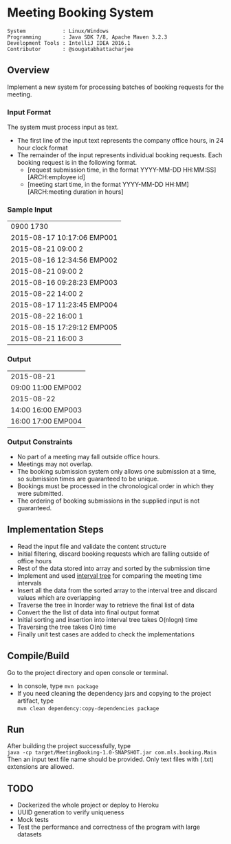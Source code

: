 # Meeting Booking System

```
System            : Linux/Windows
Programming       : Java SDK 7/8, Apache Maven 3.2.3
Development Tools : IntelliJ IDEA 2016.1
Contributor       : @sougatabhattacharjee
```

## Overview
Implement a new system for processing batches of booking requests for the meeting.

### Input Format
The system must process input as text.
* The first line of the input text represents the company office hours, in 24 hour clock format
* The remainder of the input represents individual booking requests. Each booking request is in the following format.
  * [request submission time, in the format YYYY-MM-DD HH:MM:SS] [ARCH:employee id]
  * [meeting start time, in the format YYYY-MM-DD HH:MM] [ARCH:meeting duration in hours]

### Sample Input
||
| --------|
| 0900 1730 |
| 2015-08-17 10:17:06 EMP001|
| 2015-08-21 09:00 2|
| 2015-08-16 12:34:56 EMP002|
| 2015-08-21 09:00 2|
| 2015-08-16 09:28:23 EMP003|
| 2015-08-22 14:00 2|
| 2015-08-17 11:23:45 EMP004|
| 2015-08-22 16:00 1|
| 2015-08-15 17:29:12 EMP005|
| 2015-08-21 16:00 3|

### Output
||
| --------|
| 2015-08-21 |
| 09:00 11:00 EMP002|
| 2015-08-22|
| 14:00 16:00 EMP003|
| 16:00 17:00 EMP004|

### Output Constraints
* No part of a meeting may fall outside office hours.
* Meetings may not overlap.
* The booking submission system only allows one submission at a time, so submission times are guaranteed to be unique.
* Bookings must be processed in the chronological order in which they were submitted.
* The ordering of booking submissions in the supplied input is not guaranteed.

## Implementation Steps
* Read the input file and validate the content structure
* Initial filtering, discard booking requests which are falling outside of office hours
* Rest of the data stored into array and sorted by the submission time
* Implement and used [interval tree](https://en.wikipedia.org/wiki/Interval_tree) for comparing the meeting time intervals
* Insert all the data from the sorted array to the interval tree and discard values which are overlapping
* Traverse the tree in Inorder way to retrieve the final list of data
* Convert the the list of data into final output format
* Initial sorting and insertion into interval tree takes O(nlogn) time
* Traversing the tree takes O(n) time
* Finally unit test cases are added to check the implementations

## Compile/Build
Go to the project directory and open console or terminal.
* In console, type ``mvn package``
* If you need cleaning the dependency jars and copying to the project artifact, type <br />
``mvn clean dependency:copy-dependencies package``

## Run
After building the project successfully, type <br />
``java -cp target/MeetingBooking-1.0-SNAPSHOT.jar com.mls.booking.Main``  <br />
 Then an input text file name should be provided. Only text files with (.txt) extensions are allowed.

## TODO
* Dockerized the whole project or deploy to Heroku
* UUID generation to verify uniqueness
* Mock tests
* Test the performance and correctness of the program with large datasets
